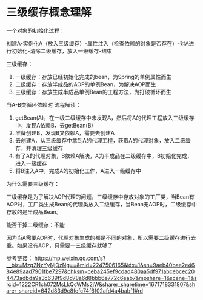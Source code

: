 # 三级缓存概念理解

一个对象的初始化过程：

创建A-实例化A（放入三级缓存）-属性注入（检查依赖的对象是否存在）-对A进行初始化-清除二级缓存，放入一级缓存-结束

三级缓存：
1. 一级缓存：存放已经初始化完成的bean，为Spring的单例属性而生
2. 二级缓存：存放半成品的AOP的单例Bean，为解决AOP而生
3. 三级缓存：存放生成半成品单例Bean的工程方法，为打破循环而生


当A-B类循环依赖时 流程解读：
1. getBean(A)，在一级二级缓存中未发现A，然后将A的代理工程放入三级缓存中，发现A依赖B，去getBean(B)
2. 准备创建B，发现B又依赖A，需要去创建A
3. 去创建A，从三级缓存中拿到A的代理工程，获取A的代理对象，放入二级缓存，并清理三级缓存
4. 有了A的代理对象，B依赖A解决，A为半成品在二级缓存中，B初始化完成，进入一级缓存
5. 将B注入A中，完成A的初始化工作，A进入一级缓存中

为什么需要三级缓存：

三级缓存是为了解决AOP代理的问题，三级缓存中存放对象的工厂类，当Bean有AOP时，工厂类生成Bean的代理类放入二级缓存，当Bean无AOP时，二级缓存中存放的是半成品Bean。

能否干掉二级缓存：不能

因为当A需要AOP时，代理对象生成的都是不同的对象，所以需要二级缓存进行去重。如果没有AOP，只需要一三级缓存就够了

参考链接： https://mp.weixin.qq.com/s?__biz=Mzg2NzYyNjQzNg==&mid=2247506165&idx=1&sn=9aeb40bae2e4684e89aad7901fbe7297&chksm=ceba245ef9cdad480aa5df971abcebcec204473adbda9a3c639f9d8d78a6d8bbb6e772c6eab7&mpshare=1&scene=1&srcid=1222CR1ch072MsLkQcWMs2jW&sharer_sharetime=1671718331807&sharer_shareid=642d83d9c8fefc74f6f02afd4a4babf1#rd